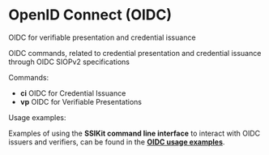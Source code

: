 # OpenID Connect (OIDC)

OIDC for verifiable presentation and credential issuance

OIDC commands, related to credential presentation and credential issuance through OIDC SIOPv2 specifications

Commands:

* **ci** OIDC for Credential Issuance
* **vp** OIDC for Verifiable Presentations

Usage examples:

Examples of using the **SSIKit command line interface** to interact with OIDC issuers and verifiers, can be found in the [**OIDC usage examples**](../../usage-examples/usage-examples/usage-examples/usage-examples/).
